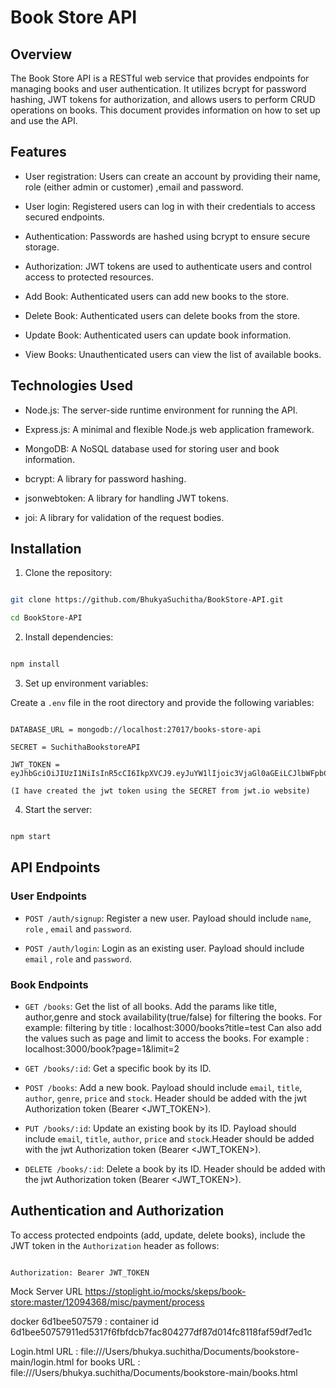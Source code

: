 
# Book Store API


## Overview


The Book Store API is a RESTful web service that provides endpoints for managing books and user authentication. It utilizes bcrypt for password hashing, JWT tokens for authorization, and allows users to perform CRUD operations on books. This document provides information on how to set up and use the API.


## Features


- User registration: Users can create an account by providing their name, role (either admin or customer) ,email and password.

- User login: Registered users can log in with their credentials to access secured endpoints.

- Authentication: Passwords are hashed using bcrypt to ensure secure storage.

- Authorization: JWT tokens are used to authenticate users and control access to protected resources.

- Add Book: Authenticated users can add new books to the store.

- Delete Book: Authenticated users can delete books from the store.

- Update Book: Authenticated users can update book information.

- View Books: Unauthenticated users can view the list of available books. 


## Technologies Used


- Node.js: The server-side runtime environment for running the API.

- Express.js: A minimal and flexible Node.js web application framework.

- MongoDB: A NoSQL database used for storing user and book information.

- bcrypt: A library for password hashing.

- jsonwebtoken: A library for handling JWT tokens.

- joi: A library for validation of the request bodies.


## Installation


1. Clone the repository:


```bash

git clone https://github.com/BhukyaSuchitha/BookStore-API.git

cd BookStore-API

```


2. Install dependencies:


```bash

npm install

```


3. Set up environment variables:


Create a `.env` file in the root directory and provide the following variables:


```plaintext

DATABASE_URL = mongodb://localhost:27017/books-store-api

SECRET = SuchithaBookstoreAPI 

JWT_TOKEN = eyJhbGciOiJIUzI1NiIsInR5cCI6IkpXVCJ9.eyJuYW1lIjoic3VjaGl0aGEiLCJlbWFpbCI6ImFkbWluQGdhbWlsLmNvbSIsInBhc3N3b3JkIjoidGVzdEAxMjM0Iiwicm9sZSI6ImFkbWluIn0.pUSnWjgiqYEqrOA5Fabvr48Hv3PnDvlW4eesPr9Bo98

(I have created the jwt token using the SECRET from jwt.io website)

```

4. Start the server:


```bash

npm start

```


## API Endpoints


### User Endpoints


- `POST /auth/signup`: Register a new user. Payload should include `name`, `role` , `email` and `password`.


- `POST /auth/login`: Login as an existing user. Payload should include `email` , `role` and `password`. 


### Book Endpoints


- `GET /books`: Get the list of all books. Add the params like title, author,genre and stock availability(true/false) for filtering the books.
For example: filtering by title : localhost:3000/books?title=test
Can also add the values such as page and limit to access the books.
 For example : localhost:3000/book?page=1&limit=2 


- `GET /books/:id`: Get a specific book by its ID.


- `POST /books`: Add a new book. Payload should include `email`, `title`, `author`, `genre`, `price` and `stock`. Header should be added with the jwt Authorization token (Bearer <JWT_TOKEN>).


- `PUT /books/:id`: Update an existing book by its ID. Payload should include `email`, `title`, `author`, `price` and `stock`.Header should be added with the jwt Authorization token (Bearer <JWT_TOKEN>).


- `DELETE /books/:id`: Delete a book by its ID. Header should be added with the jwt Authorization token (Bearer <JWT_TOKEN>).


## Authentication and Authorization


To access protected endpoints (add, update, delete books), include the JWT token in the `Authorization` header as follows:


```plaintext

Authorization: Bearer JWT_TOKEN

```
Mock Server URL
https://stoplight.io/mocks/skeps/book-store:master/12094368/misc/payment/process

docker
6d1bee507579 : container id 
6d1bee50757911ed5317f6fbfdcb7fac804277df87d014fc8118faf59df7ed1c

Login.html URL : file:///Users/bhukya.suchitha/Documents/bookstore-main/login.html
for books URL : file:///Users/bhukya.suchitha/Documents/bookstore-main/books.html
